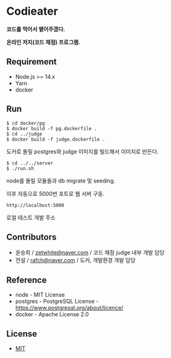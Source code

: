 # Codieater
**코드를 먹어서 뱉어주겠다.**

**온라인 저지(코드 채점) 프로그램.**

## Requirement
- Node.js >= 14.x
- Yarn
- docker

## Run
```
$ cd docker/pg
$ docker build -f pg.dockerfile .
$ cd ../judge
$ docker build -f judge.dockerfile .
```
도커로 돌릴 postgres와 judge 이미지를 빌드해서 이미지로 만든다.


```
$ cd ../../server
$ ./run.sh
```
node를 돌릴 모듈들과 db migrate 및 seeding.

이후 자동으로 5000번 포트로 웹 서버 구동.


```
http://localhost:5000
```
로컬 테스트 개발 주소


## Contributors
- 윤승희 / <zetwhite@naver.com> / 코드 채점 judge 내부 개발 담당
- 전설 / <rafch@naver.com> / 도커, 개발환경 개발 담당


## Reference
- node -  MIT License 
- postgres - PostgreSQL License - <https://www.postgresql.org/about/licence/>
- docker - Apache License 2.0


## License
- [MIT](http://opensource.org/licenses/MIT)
